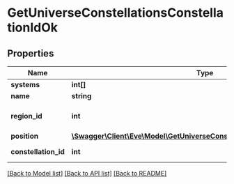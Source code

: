# GetUniverseConstellationsConstellationIdOk

## Properties
Name | Type | Description | Notes
------------ | ------------- | ------------- | -------------
**systems** | **int[]** | systems array | 
**name** | **string** | name string | 
**region_id** | **int** | The region this constellation is in | 
**position** | [**\Swagger\Client\Eve\Model\GetUniverseConstellationsConstellationIdPosition**](GetUniverseConstellationsConstellationIdPosition.md) |  | 
**constellation_id** | **int** | constellation_id integer | 

[[Back to Model list]](../README.md#documentation-for-models) [[Back to API list]](../README.md#documentation-for-api-endpoints) [[Back to README]](../README.md)


